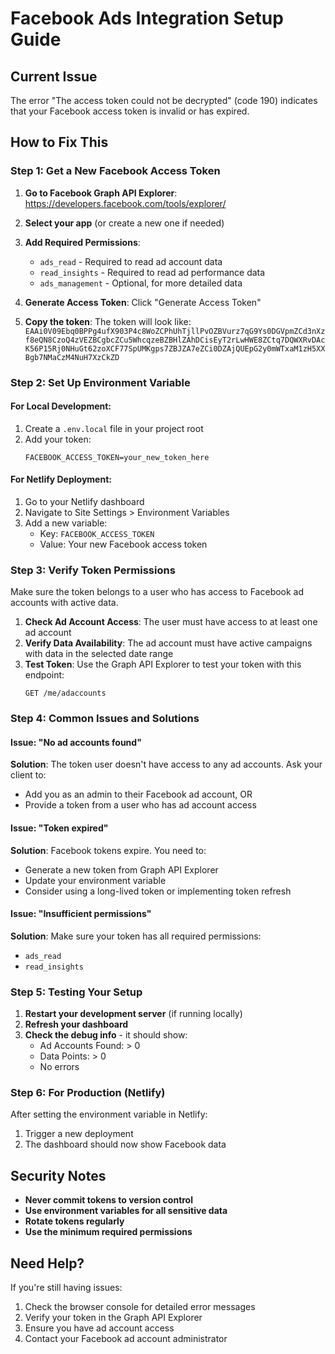 # Facebook Ads Integration Setup Guide

## Current Issue
The error "The access token could not be decrypted" (code 190) indicates that your Facebook access token is invalid or has expired.

## How to Fix This

### Step 1: Get a New Facebook Access Token

1. **Go to Facebook Graph API Explorer**: https://developers.facebook.com/tools/explorer/

2. **Select your app** (or create a new one if needed)

3. **Add Required Permissions**:
   - `ads_read` - Required to read ad account data
   - `read_insights` - Required to read ad performance data
   - `ads_management` - Optional, for more detailed data

4. **Generate Access Token**: Click "Generate Access Token"

5. **Copy the token**: The token will look like: `EAAi0V09Ebq0BPPg4ufX903P4c8WoZCPhUhTjllPvOZBVurz7qG9Ys0DGVpmZCd3nXzf8eQN8CzoQ4zVEZBCgbcZCu5WhcqzeBZBHlZAhDCisEyT2rLwHWE8ZCtq7DQWXRvDAcK56P15Rj0NHuGt62zoXCF77SpUMKgps7ZBJZA7eZCi0DZAjQUEpG2y0mWTxaM1zH5XXBgb7NMaCzM4NuH7XzCkZD`

### Step 2: Set Up Environment Variable

#### For Local Development:
1. Create a `.env.local` file in your project root
2. Add your token:
   ```
   FACEBOOK_ACCESS_TOKEN=your_new_token_here
   ```

#### For Netlify Deployment:
1. Go to your Netlify dashboard
2. Navigate to Site Settings > Environment Variables
3. Add a new variable:
   - Key: `FACEBOOK_ACCESS_TOKEN`
   - Value: Your new Facebook access token

### Step 3: Verify Token Permissions

Make sure the token belongs to a user who has access to Facebook ad accounts with active data.

1. **Check Ad Account Access**: The user must have access to at least one ad account
2. **Verify Data Availability**: The ad account must have active campaigns with data in the selected date range
3. **Test Token**: Use the Graph API Explorer to test your token with this endpoint:
   ```
   GET /me/adaccounts
   ```

### Step 4: Common Issues and Solutions

#### Issue: "No ad accounts found"
**Solution**: The token user doesn't have access to any ad accounts. Ask your client to:
- Add you as an admin to their Facebook ad account, OR
- Provide a token from a user who has ad account access

#### Issue: "Token expired"
**Solution**: Facebook tokens expire. You need to:
- Generate a new token from Graph API Explorer
- Update your environment variable
- Consider using a long-lived token or implementing token refresh

#### Issue: "Insufficient permissions"
**Solution**: Make sure your token has all required permissions:
- `ads_read`
- `read_insights`

### Step 5: Testing Your Setup

1. **Restart your development server** (if running locally)
2. **Refresh your dashboard**
3. **Check the debug info** - it should show:
   - Ad Accounts Found: > 0
   - Data Points: > 0
   - No errors

### Step 6: For Production (Netlify)

After setting the environment variable in Netlify:
1. Trigger a new deployment
2. The dashboard should now show Facebook data

## Security Notes

- **Never commit tokens to version control**
- **Use environment variables for all sensitive data**
- **Rotate tokens regularly**
- **Use the minimum required permissions**

## Need Help?

If you're still having issues:
1. Check the browser console for detailed error messages
2. Verify your token in the Graph API Explorer
3. Ensure you have ad account access
4. Contact your Facebook ad account administrator 